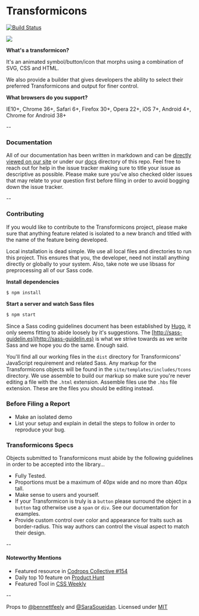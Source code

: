 Transformicons
======================
[![Build Status](https://travis-ci.org/grayghostvisuals/transformicons.svg?branch=master)](https://travis-ci.org/grayghostvisuals/transformicons)

![](https://dl.dropboxusercontent.com/u/41114960/github/transformicons/site.png)

**What's a transformicon?**

It's an animated symbol/button/icon that morphs using a combination of SVG, CSS and HTML.

We also provide a builder that gives developers the ability to select their preferred Transformicons and output for finer control.

**What browsers do you support?**

IE10+, Chrome 36+, Safari 6+, Firefox 30+, Opera 22+, iOS 7+, Android 4+, Chrome for Android 38+

--

### Documentation
All of our documentation has been written in markdown and can be [directly viewed on our site](http://www.transformicons.com/docs.html) or under our [docs](https://github.com/grayghostvisuals/transformicons/tree/master/docs) directory of this repo. Feel free to reach out for help in the issue tracker making sure to title your issue as descriptive as possible. Please make sure you've also checked older issues that may relate to your question first before filing in order to avoid bogging down the issue tracker.

--

### Contributing
If you would like to contribute to the Transformicons project, please make sure that anything feature related is isolated to a new branch and titled with the name of the feature being developed.

Local installation is dead simple. We use all local files and directories to run this project. This ensures that you, the developer, need not install anything directly or globally to your system. Also, take note we use libsass for preprocessing all of our Sass code.

**Install dependencies**

```bash
$ npm install
```

**Start a server and watch Sass files**

```bash
$ npm start
```

Since a Sass coding guidelines document has been established by [Hugo](http://hugogiraudel.com), it only seems fitting to abide loosely by it's suggestions. The [http://sass-guidelin.es](http://sass-guidelin.es) is what we strive towards as we write Sass and we hope you do the same. Enough said.

You'll find all our working files in the ``dist`` directory for Transformicons' JavaScript requirement and related Sass. Any markup for the Transformicons objects will be found in the ``site/templates/includes/tcons`` directory. We use assemble to build our markup so make sure you're never editing a file with the ``.html`` extension. Assemble files use the ``.hbs`` file extension. These are the files you should be editing instead.

### Before Filing a Report

- Make an isolated demo
- List your setup and explain in detail the steps to follow in order to reproduce your bug.

### Transformicons Specs
Objects submitted to Transformicons must abide by the following guidelines in order to be accepted into the library…

- Fully Tested.
- Proportions must be a maximum of 40px wide and no more than 40px tall.
- Make sense to users and yourself.
- If your Transformicon is truly is a ``button`` please surround the object in a ``button`` tag otherwise use a ``span`` or ``div``. See our documentation for examples.
- Provide custom control over color and appearance for traits such as border-radius. This way authors can control the visual aspect to match their design.

--

#### **Noteworthy Mentions**

- Featured resource in [Codrops Collective #154](http://tympanus.net/codrops/collective/collective-154)
- Daily top 10 feature on [Product Hunt](http://www.producthunt.com/posts/transformicons)
- Featured Tool in [CSS Weekly](http://css-weekly.com/issue-151/)

--

Props to [@bennettfeely](//twitter.com/bennettfeely) and [@SaraSoueidan](//twitter.com/SaraSoueidan).
Licensed under [MIT](//opensource.org/licenses/MIT)
